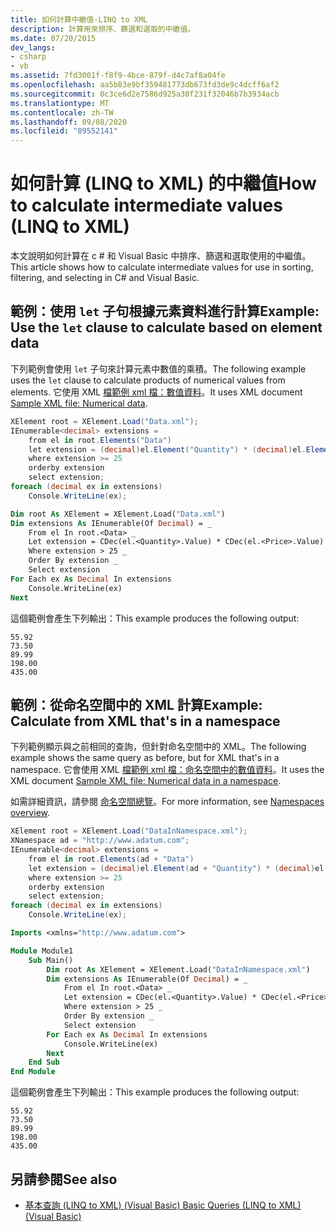 ```yaml
---
title: 如何計算中繼值-LINQ to XML
description: 計算用來排序、篩選和選取的中繼值。
ms.date: 07/20/2015
dev_langs:
- csharp
- vb
ms.assetid: 7fd3001f-f8f9-4bce-879f-d4c7af8a04fe
ms.openlocfilehash: aa5b83e9bf359481773db673fd3de9c4dcff6af2
ms.sourcegitcommit: 0c3ce6d2e7586d925a30f231f32046b7b3934acb
ms.translationtype: MT
ms.contentlocale: zh-TW
ms.lasthandoff: 09/08/2020
ms.locfileid: "89552141"
---
```

# <a name="how-to-calculate-intermediate-values-linq-to-xml"></a><span data-ttu-id="c8ec8-103">如何計算 (LINQ to XML) 的中繼值</span><span class="sxs-lookup"><span data-stu-id="c8ec8-103">How to calculate intermediate values (LINQ to XML)</span></span>

<span data-ttu-id="c8ec8-104">本文說明如何計算在 c # 和 Visual Basic 中排序、篩選和選取使用的中繼值。</span><span class="sxs-lookup"><span data-stu-id="c8ec8-104">This article shows how to calculate intermediate values for use in sorting, filtering, and selecting in C# and Visual Basic.</span></span>

## <a name="example-use-the-let-clause-to-calculate-based-on-element-data"></a><span data-ttu-id="c8ec8-105">範例：使用 `let` 子句根據元素資料進行計算</span><span class="sxs-lookup"><span data-stu-id="c8ec8-105">Example: Use the `let` clause to calculate based on element data</span></span>

<span data-ttu-id="c8ec8-106">下列範例會使用 `let` 子句來計算元素中數值的乘積。</span><span class="sxs-lookup"><span data-stu-id="c8ec8-106">The following example uses the `let` clause to calculate products of numerical values from elements.</span></span> <span data-ttu-id="c8ec8-107">它使用 XML [檔範例 xml 檔：數值資料](sample-xml-file-numerical-data.md)。</span><span class="sxs-lookup"><span data-stu-id="c8ec8-107">It uses XML document [Sample XML file: Numerical data](sample-xml-file-numerical-data.md).</span></span>

```csharp
XElement root = XElement.Load("Data.xml");
IEnumerable<decimal> extensions =
    from el in root.Elements("Data")
    let extension = (decimal)el.Element("Quantity") * (decimal)el.Element("Price")
    where extension >= 25
    orderby extension
    select extension;
foreach (decimal ex in extensions)
    Console.WriteLine(ex);
```

```vb
Dim root As XElement = XElement.Load("Data.xml")
Dim extensions As IEnumerable(Of Decimal) = _
    From el In root.<Data> _
    Let extension = CDec(el.<Quantity>.Value) * CDec(el.<Price>.Value) _
    Where extension > 25 _
    Order By extension _
    Select extension
For Each ex As Decimal In extensions
    Console.WriteLine(ex)
Next
```

<span data-ttu-id="c8ec8-108">這個範例會產生下列輸出：</span><span class="sxs-lookup"><span data-stu-id="c8ec8-108">This example produces the following output:</span></span>

```output
55.92
73.50
89.99
198.00
435.00
```

## <a name="example-calculate-from-xml-thats-in-a-namespace"></a><span data-ttu-id="c8ec8-109">範例：從命名空間中的 XML 計算</span><span class="sxs-lookup"><span data-stu-id="c8ec8-109">Example: Calculate from XML that's in a namespace</span></span>

<span data-ttu-id="c8ec8-110">下列範例顯示與之前相同的查詢，但針對命名空間中的 XML。</span><span class="sxs-lookup"><span data-stu-id="c8ec8-110">The following example shows the same query as before, but for XML that's in a namespace.</span></span> <span data-ttu-id="c8ec8-111">它會使用 XML [檔範例 xml 檔：命名空間中的數值資料](sample-xml-file-numerical-data-namespace.md)。</span><span class="sxs-lookup"><span data-stu-id="c8ec8-111">It uses the XML document [Sample XML file: Numerical data in a namespace](sample-xml-file-numerical-data-namespace.md).</span></span>

<span data-ttu-id="c8ec8-112">如需詳細資訊，請參閱 [命名空間總覽](namespaces-overview.md)。</span><span class="sxs-lookup"><span data-stu-id="c8ec8-112">For more information, see [Namespaces overview](namespaces-overview.md).</span></span>

```csharp
XElement root = XElement.Load("DataInNamespace.xml");
XNamespace ad = "http://www.adatum.com";
IEnumerable<decimal> extensions =
    from el in root.Elements(ad + "Data")
    let extension = (decimal)el.Element(ad + "Quantity") * (decimal)el.Element(ad + "Price")
    where extension >= 25
    orderby extension
    select extension;
foreach (decimal ex in extensions)
    Console.WriteLine(ex);
```

```vb
Imports <xmlns="http://www.adatum.com">

Module Module1
    Sub Main()
        Dim root As XElement = XElement.Load("DataInNamespace.xml")
        Dim extensions As IEnumerable(Of Decimal) = _
            From el In root.<Data> _
            Let extension = CDec(el.<Quantity>.Value) * CDec(el.<Price>.Value) _
            Where extension > 25 _
            Order By extension _
            Select extension
        For Each ex As Decimal In extensions
            Console.WriteLine(ex)
        Next
    End Sub
End Module
```

<span data-ttu-id="c8ec8-113">這個範例會產生下列輸出：</span><span class="sxs-lookup"><span data-stu-id="c8ec8-113">This example produces the following output:</span></span>

```output
55.92
73.50
89.99
198.00
435.00
```

## <a name="see-also"></a><span data-ttu-id="c8ec8-114">另請參閱</span><span class="sxs-lookup"><span data-stu-id="c8ec8-114">See also</span></span>

- [<span data-ttu-id="c8ec8-115">基本查詢 (LINQ to XML)  (Visual Basic) </span><span class="sxs-lookup"><span data-stu-id="c8ec8-115">Basic Queries (LINQ to XML) (Visual Basic)</span></span>](../../visual-basic/programming-guide/concepts/linq/basic-queries-linq-to-xml.md)
